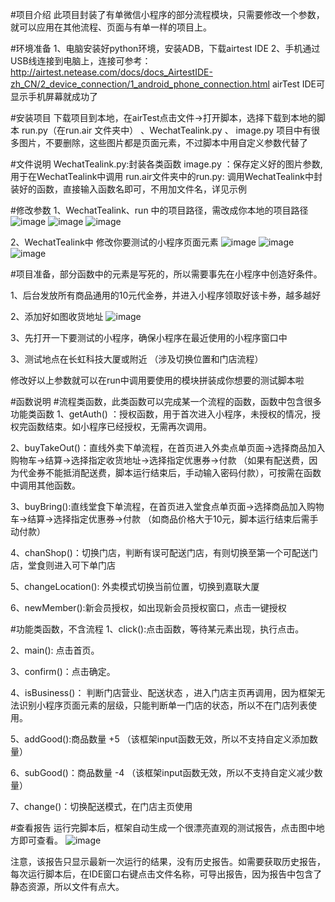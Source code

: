 #项目介绍
此项目封装了有单微信小程序的部分流程模块，只需要修改一个参数，就可以应用在其他流程、页面与有单一样的项目上。

#环境准备
1、电脑安装好python环境，安装ADB，下载airtest IDE
2、手机通过USB线连接到电脑上，连接可参考：http://airtest.netease.com/docs/docs_AirtestIDE-zh_CN/2_device_connection/1_android_phone_connection.html
airTest IDE可显示手机屏幕就成功了

#安装项目
下载项目到本地，在airTest点击文件->打开脚本，选择下载到本地的脚本 run.py（在run.air 文件夹中） 、WechatTealink.py 、 image.py
项目中有很多图片，不要删除，这些图片都是页面元素，不过脚本中用自定义参数代替了

#文件说明
WechatTealink.py:封装各类函数
image.py ：保存定义好的图片参数,用于在WechatTealink中调用
run.air文件夹中的run.py: 调用WechatTealink中封装好的函数，直接输入函数名即可，不用加文件名，详见示例

#修改参数
1、WechatTealink、run 中的项目路径，需改成你本地的项目路径
![image](https://github.com/sugera/WechatTealink/tree/master/readme/1.jpg)
![image](https://github.com/sugera/WechatTealink/tree/master/readme/2.png)
![image](https://github.com/sugera/WechatTealink/tree/master/readme/6.png)

2、WechatTealink中 修改你要测试的小程序页面元素
![image](https://github.com/sugera/WechatTealink/tree/master/readme/3.png)
![image](https://github.com/sugera/WechatTealink/tree/master/readme/4.png)
![image](https://github.com/sugera/WechatTealink/tree/master/readme/5.png)

#项目准备，部分函数中的元素是写死的，所以需要事先在小程序中创造好条件。

1、后台发放所有商品通用的10元代金券，并进入小程序领取好该卡券，越多越好

2、添加好如图收货地址
![image](https://github.com/sugera/WechatTealink/tree/master/readme/7.png)

3、先打开一下要测试的小程序，确保小程序在最近使用的小程序窗口中

3、测试地点在长虹科技大厦或附近 （涉及切换位置和门店流程）

修改好以上参数就可以在run中调用要使用的模块拼装成你想要的测试脚本啦

#函数说明
#流程类函数，此类函数可以完成某一个流程的函数，函数中包含很多功能类函数
1、getAuth() ：授权函数，用于首次进入小程序，未授权的情况，授权完函数结束。如小程序已经授权，无需再次调用。

2、buyTakeOut()：直线外卖下单流程，在首页进入外卖点单页面->选择商品加入购物车->结算->选择指定收货地址->选择指定优惠券->付款  （如果有配送费，因为代金券不能抵消配送费，脚本运行结束后，手动输入密码付款），可按需在函数中调用其他函数。

3、buyBring():直线堂食下单流程，在首页进入堂食点单页面->选择商品加入购物车->结算->选择指定优惠券->付款 （如商品价格大于10元，脚本运行结束后需手动付款）

4、chanShop()：切换门店，判断有误可配送门店，有则切换至第一个可配送门店，堂食则进入可下单门店

5、changeLocation(): 外卖模式切换当前位置，切换到嘉联大厦

6、newMember():新会员授权，如出现新会员授权窗口，点击一键授权


#功能类函数，不含流程
1、click():点击函数，等待某元素出现，执行点击。

2、main(): 点击首页。

3、confirm()：点击确定。

4、isBusiness()： 判断门店营业、配送状态 ，进入门店主页再调用，因为框架无法识别小程序页面元素的层级，只能判断单一门店的状态，所以不在门店列表使用。

5、addGood():商品数量 +5   （该框架input函数无效，所以不支持自定义添加数量）

6、subGood()：商品数量 -4   （该框架input函数无效，所以不支持自定义减少数量）

7、change()：切换配送模式，在门店主页使用


#查看报告
运行完脚本后，框架自动生成一个很漂亮直观的测试报告，点击图中地方即可查看。
![image](https://github.com/sugera/WechatTealink/tree/master/readme/8.png)

注意，该报告只显示最新一次运行的结果，没有历史报告。如需要获取历史报告，每次运行脚本后，在IDE窗口右键点击文件名称，可导出报告，因为报告中包含了静态资源，所以文件有点大。









 







